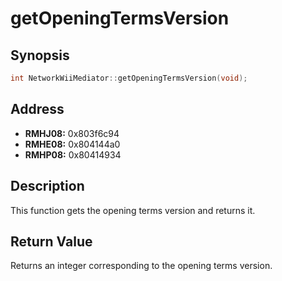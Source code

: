 # getOpeningTermsVersion



Synopsis
--------
```C++
int NetworkWiiMediator::getOpeningTermsVersion(void);
```



Address
-------
 * __RMHJ08:__ 0x803f6c94
 * __RMHE08:__ 0x804144a0
 * __RMHP08:__ 0x80414934



Description
-----------
This function gets the opening terms version and returns it.



Return Value
------------
Returns an integer corresponding to the opening terms version.
